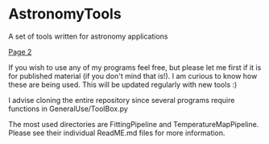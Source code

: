 # AstronomyTools
A set of tools written for astronomy applications

<a href="https://BorealBlizzard.github.io/page1.html/">Page 2</a>


If you wish to use any of my programs feel free, but please let me first if it is for published material (if you don't mind that is!). I am curious to know how these are being used. This will be updated regularly with new tools :)

I advise cloning the entire repository since several programs require functions in GeneralUse/ToolBox.py


The most used directories are FittingPipeline and TemperatureMapPipeline. Please
see their individual ReadME.md files for more information. 
